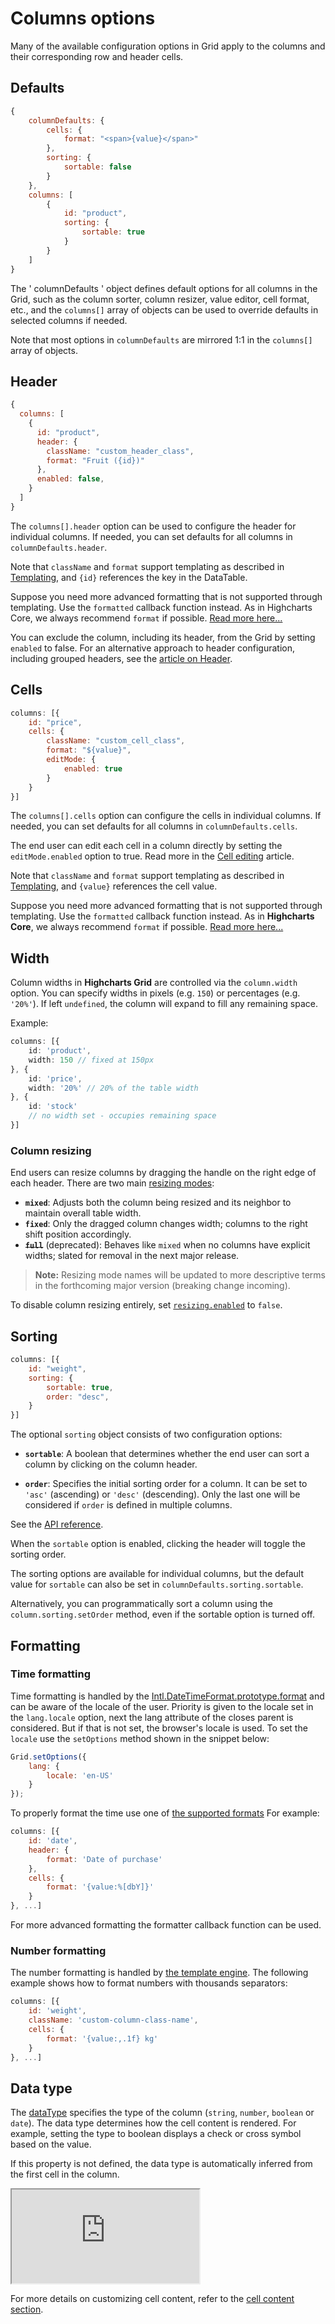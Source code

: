 # Columns options

Many of the available configuration options in Grid apply to the columns and their corresponding row and header cells.

## Defaults

```js
{
    columnDefaults: {
        cells: {
            format: "<span>{value}</span>"
        },
        sorting: {
            sortable: false
        }
    },
    columns: [
        {
            id: "product",
            sorting: {
                sortable: true
            }
        }
    ]
}
```

The ' columnDefaults ' object defines default options for all columns in the Grid, such as the column sorter, column resizer, value editor, cell format, etc., and the `columns[]` array of objects can be used to override defaults in selected columns if needed.

Note that most options in `columnDefaults` are mirrored 1:1 in the `columns[]` array of objects.

## Header

```js
{
  columns: [
    {
      id: "product",
      header: {
        className: "custom_header_class",
        format: "Fruit ({id})"
      },
      enabled: false,
    }
  ]
}
```

The `columns[].header` option can be used to configure the header for individual columns. If needed, you can set defaults for all columns in `columnDefaults.header`.

Note that `className` and `format` support templating as described in [Templating](https://www.highcharts.com/docs/chart-concepts/templating), and `{id}` references the key in the DataTable.

Suppose you need more advanced formatting that is not supported through templating. Use the `formatted` callback function instead. As in Highcharts Core, we always recommend `format` if possible. [Read more here...](https://www.highcharts.com/docs/chart-concepts/labels-and-string-formatting#formatter-callbacks)

You can exclude the column, including its header, from the Grid by setting `enabled` to false. For an alternative approach to header configuration, including grouped headers, see the [article on Header](https://www.highcharts.com/docs/grid/header).

## Cells

```js
columns: [{
    id: "price",
    cells: {
        className: "custom_cell_class",
        format: "${value}",
        editMode: {
            enabled: true
        }
    }
}]
```

The `columns[].cells` option can configure the cells in individual columns. If needed, you can set defaults for all columns in `columnDefaults.cells`.

The end user can edit each cell in a column directly by setting the `editMode.enabled` option to true. Read more in the [Cell editing](https://www.highcharts.com/docs/grid/cell-editing) article.

Note that `className` and `format` support templating as described in [Templating](https://www.highcharts.com/docs/chart-concepts/templating), and `{value}` references the cell value.

Suppose you need more advanced formatting that is not supported through templating. Use the `formatted` callback function instead. As in **Highcharts Core**, we always recommend `format` if possible. [Read more here...](https://www.highcharts.com/docs/chart-concepts/labels-and-string-formatting#formatter-callbacks)


## Width

Column widths in **Highcharts Grid** are controlled via the `column.width` option. You can specify widths in pixels (e.g. `150`) or percentages (e.g. `'20%'`). If left `undefined`, the column will expand to fill any remaining space.

Example:
```ts
columns: [{
    id: 'product',
    width: 150 // fixed at 150px
}, {
    id: 'price',
    width: '20%' // 20% of the table width
}, {
    id: 'stock'
    // no width set - occupies remaining space
}]
```

### Column resizing

End users can resize columns by dragging the handle on the right edge of each header. There are two main [resizing modes](https://api.highcharts.com/grid/#interfaces/Grid_Core_Options.ResizingOptions#mode):

- **`mixed`**: Adjusts both the column being resized and its neighbor to maintain overall table width.
- **`fixed`**: Only the dragged column changes width; columns to the right shift position accordingly.
- ~~**`full`**~~ (deprecated): Behaves like `mixed` when no columns have explicit widths; slated for removal in the next major release.

> **Note:** Resizing mode names will be updated to more descriptive terms in the forthcoming major version (breaking change incoming).

To disable column resizing entirely, set [`resizing.enabled`](https://api.highcharts.com/grid/#interfaces/Grid_Core_Options.ResizingOptions#enabled) to `false`.


## Sorting
```js
columns: [{
    id: "weight",
    sorting: {
        sortable: true,
        order: "desc",
    }
}]
```

The optional `sorting` object consists of two configuration options:

- **`sortable`**: A boolean that determines whether the end user can sort a column by clicking on the column header.

- **`order`**: Specifies the initial sorting order for a column. It can be set to `'asc'` (ascending) or `'desc'` (descending). Only the last one will be considered if `order` is defined in multiple columns.

See the [API reference](https://api.highcharts.com/dashboards/#interfaces/Grid_Options.ColumnOptions#sorting).

When the `sortable` option is enabled, clicking the header will toggle the sorting order.

The sorting options are available for individual columns, but the default value for `sortable` can also be set in `columnDefaults.sorting.sortable`.

Alternatively, you can programmatically sort a column using the `column.sorting.setOrder` method, even if the sortable option is turned off.

## Formatting

### Time formatting
Time formatting is handled by the [Intl.DateTimeFormat.prototype.format](https://developer.mozilla.org/en-US/docs/Web/JavaScript/Reference/Global_Objects/Intl/DateTimeFormat/format) and can be aware of the locale of the user.
Priority is given to the locale set in the `lang.locale` option, next the lang attribute of the closes parent is considered. But if that is not set, the browser's locale is used.
To set the `locale` use the `setOptions` method shown in the snippet below:

```js
Grid.setOptions({
    lang: {
        locale: 'en-US'
    }
});
```
To properly format the time use one of [the supported formats](https://api.highcharts.com/class-reference/Highcharts.Time#dateFormat)
For example:
```js
columns: [{
    id: 'date',
    header: {
        format: 'Date of purchase'
    },
    cells: {
        format: '{value:%[dbY]}'
    }
}, ...]
```

For more advanced formatting the formatter callback function can be used.

### Number formatting

The number formatting is handled by [the template engine](https://www.highcharts.com/docs/chart-concepts/templating). The following example shows how to format numbers with thousands separators:

```js
columns: [{
    id: 'weight',
    className: 'custom-column-class-name',
    cells: {
        format: '{value:,.1f} kg'
    }
}, ...]
```

## Data type

The [dataType](https://api.highcharts.com/dashboards/#interfaces/Grid_Options.ColumnOptions#dataType) specifies the type of the column (`string`, `number`, `boolean` or `date`).
The data type determines how the cell content is rendered. For example, setting the type to boolean displays a check or cross symbol based on the value.

If this property is not defined, the data type is automatically inferred from the first cell in the column.

<iframe src="https://www.highcharts.com/samples/embed/grid/basic/column-data-type" allow="fullscreen"></iframe>

For more details on customizing cell content, refer to the [cell content section](https://www.highcharts.com/docs/grid/cell-renderers).